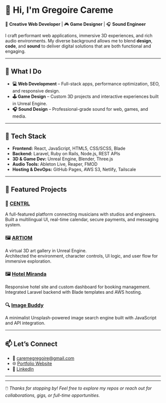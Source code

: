 # 👋 Hi, I'm Gregoire Careme

🎨 **Creative Web Developer** | 🎮 **Game Designer** | 🎧 **Sound Engineer**

I craft performant web applications, immersive 3D experiences, and rich audio environments. My diverse background allows me to blend **design**, **code**, and **sound** to deliver digital solutions that are both functional and engaging.

---

## 🚀 What I Do

- **💻 Web Development** – Full-stack apps, performance optimization, SEO, and responsive design.
- **🕹 Game Design** – Custom 3D projects and interactive experiences built in Unreal Engine.
- **🎧 Sound Design** – Professional-grade sound for web, games, and media.

---

## 🧰 Tech Stack

- **Frontend:** React, JavaScript, HTML5, CSS/SCSS, Blade
- **Backend:** Laravel, Ruby on Rails, Node.js, REST APIs
- **3D & Game Dev:** Unreal Engine, Blender, Three.js
- **Audio Tools:** Ableton Live, Reaper, FMOD
- **Hosting & DevOps:** GitHub Pages, AWS S3, Netlify, Tailscale

---

## 📌 Featured Projects

### 🎼 [CENTRL](https://centrl.studio)
A full-featured platform connecting musicians with studios and engineers.  
Built a multilingual UI, real-time calendar, secure payments, and messaging system.

### 🖼 [ARTIOM](#)
A virtual 3D art gallery in Unreal Engine.  
Architected the environment, character controls, UI logic, and user flow for immersive exploration.

### 🖼 [Hotel Miranda](#)
Responsive hotel site and custom dashboard for booking management.  
Integrated Laravel backend with Blade templates and AWS hosting.

### 🔍 [Image Buddy](#)
A minimalist Unsplash-powered image search engine built with JavaScript and API integration.

---

## 📫 Let’s Connect

- 📧 caremegregoire@gmail.com  
- 🌐 [Portfolio Website](https://greggcarem.github.io/Portafolio-Gregoire-Careme/)
- 💼 [LinkedIn](https://www.linkedin.com/in/your-link-here)


---



---

🖱️ *Thanks for stopping by! Feel free to explore my repos or reach out for collaborations, gigs, or full-time opportunities.*
